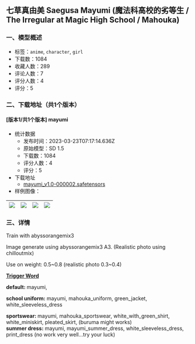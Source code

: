 ## 七草真由美 Saegusa Mayumi (魔法科高校的劣等生 / The Irregular at Magic High School / Mahouka)
### 一、模型概述

- 标签：`anime`, `character`, `girl`
- 下载数：1084
- 收藏人数：289
- 评论人数：7
- 评分人数：4
- 评分：5

### 二、下载地址（共1个版本）

#### [版本1/共1个版本] mayumi

- 统计数据
  - 发布时间：2023-03-23T07:17:14.636Z
  - 原始模型：SD 1.5
  - 下载数：1084
  - 评分人数：4
  - 评分：5
- 下载地址
  - [mayumi_v1.0-000002.safetensors](https://civitai.com/api/download/models/25568)
- 样例图像：

| <img src="https://image.civitai.com/xG1nkqKTMzGDvpLrqFT7WA/3abebf15-ec02-4188-2fae-aa8836470100/width=450/280874.jpeg" /> | <img src="https://image.civitai.com/xG1nkqKTMzGDvpLrqFT7WA/8f1f3b20-66a6-4c3b-4f64-78c814e85900/width=450/280882.jpeg" /> | <img src="https://image.civitai.com/xG1nkqKTMzGDvpLrqFT7WA/7ab2747b-afed-4979-7af8-7866f4807600/width=450/280881.jpeg" /> | <img src="https://image.civitai.com/xG1nkqKTMzGDvpLrqFT7WA/b1be9cd1-fc39-4886-e74c-43606ec0e500/width=450/280880.jpeg" /> |
| ---- | ---- | ---- | ---- |


### 三、详情
<p>Train with abyssorangemix3</p><p>Image generate using abyssorangemix3 A3. (Realistic photo using chilloutmix)</p><p>Use on weight: 0.5~0.8 (realistic photo 0.3~0.4)</p><p></p><p><strong><u>Trigger Word</u></strong></p><p><strong>default: </strong>mayumi,</p><p><strong>school uniform:</strong> mayumi, mahouka_uniform, green_jacket, white_sleeveless_dress</p><p><strong>sportswear: </strong>mayumi, mahouka_sportswear, white_with_green_shirt, white_miniskirt, pleated_skirt, (buruma might works)<br /><strong>summer dress:</strong> mayumi, mayumi_summer_dress, white_sleeveless_dress, print_dress (no work very well...try your luck)</p>